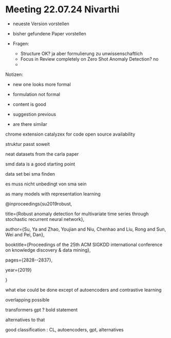 # Meeting 22.07.24 Nivarthi

- neueste Version vorstellen

- bisher gefundene Paper vorstellen

- Fragen:
  
  - Structure OK? ja aber formulierung zu unwissenschaftlich
  - Focus in Review completely on Zero Shot Anomaly Detection? no
  - 

Notizen:

- new one looks more formal 

- formulation not formal 

- content is good

- suggestion previous 

- are there similar 

chrome extension catalyzex for code open source availability

struktur passt soweit

neat datasets from the carla paper

smd data is a good starting point

data set bei sma finden

es muss nicht unbedingt von sma sein

as many models with representation learning 

@inproceedings{su2019robust,

title={Robust anomaly detection for multivariate time series through stochastic recurrent neural network},

author={Su, Ya and Zhao, Youjian and Niu, Chenhao and Liu, Rong and Sun, Wei and Pei, Dan},

booktitle={Proceedings of the 25th ACM SIGKDD international conference on knowledge discovery \& data mining},

pages={2828--2837},

year={2019}

}

what else could be done except of autoencoders and contrastive learning

overlapping possible

transformers gpt ? bold statement

alternatives to that

good classification : CL, autoencoders, gpt, alternatives
